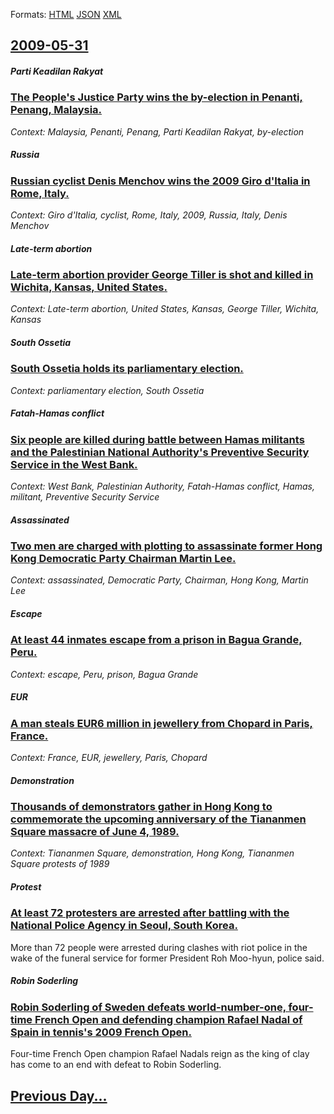 
Formats: [HTML](2009/05/31/index.html)  [JSON](2009/05/31/index.json)  [XML](2009/05/31/index.xml)  

## [2009-05-31](/news/2009/05/31/index.md)

##### Parti Keadilan Rakyat
### [ The People's Justice Party wins the by-election in Penanti, Penang, Malaysia. ](/news/2009/05/31/the-people-s-justice-party-wins-the-by-election-in-penanti-penang-malaysia.md)
_Context: Malaysia, Penanti, Penang, Parti Keadilan Rakyat, by-election_

##### Russia
### [ Russian cyclist Denis Menchov wins the 2009 Giro d'Italia in Rome, Italy. ](/news/2009/05/31/russian-cyclist-denis-menchov-wins-the-2009-giro-d-italia-in-rome-italy.md)
_Context: Giro d'Italia, cyclist, Rome, Italy, 2009, Russia, Italy, Denis Menchov_

##### Late-term abortion
### [ Late-term abortion provider George Tiller is shot and killed in Wichita, Kansas, United States. ](/news/2009/05/31/late-term-abortion-provider-george-tiller-is-shot-and-killed-in-wichita-kansas-united-states.md)
_Context: Late-term abortion, United States, Kansas, George Tiller, Wichita, Kansas_

##### South Ossetia
### [ South Ossetia holds its parliamentary election. ](/news/2009/05/31/south-ossetia-holds-its-parliamentary-election.md)
_Context: parliamentary election, South Ossetia_

##### Fatah-Hamas conflict
### [ Six people are killed during battle between Hamas militants and the Palestinian National Authority's Preventive Security Service in the West Bank. ](/news/2009/05/31/six-people-are-killed-during-battle-between-hamas-militants-and-the-palestinian-national-authority-s-preventive-security-service-in-the-wes.md)
_Context: West Bank, Palestinian Authority, Fatah-Hamas conflict, Hamas, militant, Preventive Security Service_

##### Assassinated
### [ Two men are charged with plotting to assassinate former Hong Kong Democratic Party Chairman Martin Lee. ](/news/2009/05/31/two-men-are-charged-with-plotting-to-assassinate-former-hong-kong-democratic-party-chairman-martin-lee.md)
_Context: assassinated, Democratic Party, Chairman, Hong Kong, Martin Lee_

##### Escape
### [ At least 44 inmates escape from a prison in Bagua Grande, Peru. ](/news/2009/05/31/at-least-44-inmates-escape-from-a-prison-in-bagua-grande-peru.md)
_Context: escape, Peru, prison, Bagua Grande_

##### EUR
### [ A man steals EUR6 million in jewellery from Chopard in Paris, France. ](/news/2009/05/31/a-man-steals-a-6-million-in-jewellery-from-chopard-in-paris-france.md)
_Context: France, EUR, jewellery, Paris, Chopard_

##### Demonstration
### [ Thousands of demonstrators gather in Hong Kong to commemorate the upcoming anniversary of the Tiananmen Square massacre of June 4, 1989. ](/news/2009/05/31/thousands-of-demonstrators-gather-in-hong-kong-to-commemorate-the-upcoming-anniversary-of-the-tiananmen-square-massacre-of-june-4-1989.md)
_Context: Tiananmen Square, demonstration, Hong Kong, Tiananmen Square protests of 1989_

##### Protest
### [ At least 72 protesters are arrested after battling with the National Police Agency in Seoul, South Korea. ](/news/2009/05/31/at-least-72-protesters-are-arrested-after-battling-with-the-national-police-agency-in-seoul-south-korea.md)
More than 72 people were arrested during clashes with riot police in the wake of the funeral service for former President Roh Moo-hyun, police said.

##### Robin Soderling
### [ Robin Soderling of Sweden defeats world-number-one, four-time French Open and defending champion Rafael Nadal of Spain in tennis's 2009 French Open. ](/news/2009/05/31/robin-sapderling-of-sweden-defeats-world-number-one-four-time-french-open-and-defending-champion-rafael-nadal-of-spain-in-tennis-s-2009-fr.md)
Four-time French Open champion Rafael Nadals reign as the king of clay has come to an end with defeat to Robin Soderling.

## [Previous Day...](/news/2009/05/30/index.md)

